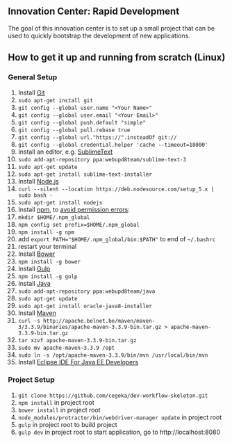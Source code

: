 ## Innovation Center: Rapid Development

The goal of this innovation center is to set up a small project that can be used to quickly bootstrap the development of new applications. 

## How to get it up and running from scratch (Linux)
### General Setup

1. Install [Git](https://git-scm.com/)
  1. `sudo apt-get install git`
  2. `git config --global user.name "<Your Name>"`
  3. `git config --global user.email "<Your Email>"`
  4. `git config --global push.default "simple"`
  5. `git config --global pull.rebase true`
  6. `git config --global url."https://".insteadOf git://`
  7. `git config --global credential.helper 'cache --timeout=18000'`
2. Install an editor, e.g. [SublimeText](http://www.sublimetext.com/)
  1. `sudo add-apt-repository ppa:webupd8team/sublime-text-3`
  2. `sudo apt-get update`
  3. `sudo apt-get install sublime-text-installer`
3. Install [Node.js](https://nodejs.org/en/)
  1. `curl --silent --location https://deb.nodesource.com/setup_5.x | sudo bash -`
  2. `sudo apt-get install nodejs`
4. Install [npm](https://www.npmjs.com/), to [avoid permission errors](https://docs.npmjs.com/getting-started/fixing-npm-permissions):
  1. `mkdir $HOME/.npm_global`
  2. `npm config set prefix=$HOME/.npm_global`
  3. `npm install -g npm`
  4. add `export PATH="$HOME/.npm_global/bin:$PATH"` to end of `~/.bashrc`
  5. restart your terminal
5. Install [Bower](http://bower.io/) 
  1. `npm install -g bower`
6. Install [Gulp](http://gulpjs.com/)
  1. `npm install -g gulp`
7. Install [Java](http://www.webupd8.org/2012/09/install-oracle-java-8-in-ubuntu-via-ppa.html)
  1. `sudo add-apt-repository ppa:webupd8team/java`
  2. `sudo apt-get update`
  3. `sudo apt-get install oracle-java8-installer`
8. Install [Maven](https://maven.apache.org/)
  1. `curl -s http://apache.belnet.be/maven/maven-3/3.3.9/binaries/apache-maven-3.3.9-bin.tar.gz > apache-maven-3.3.9-bin.tar.gz`
  2. `tar xzvf apache-maven-3.3.9-bin.tar.gz`
  3. `sudo mv apache-maven-3.3.9 /opt`
  4. `sudo ln -s /opt/apache-maven-3.3.9/bin/mvn /usr/local/bin/mvn`
9. Install [Eclipse IDE For Java EE Developers](http://www.eclipse.org/downloads/)


### Project Setup
1. `git clone https://github.com/cegeka/dev-workflow-skeleton.git`
2. `npm install` in project root
3. `bower install` in project root
4. `node_modules/protractor/bin/webdriver-manager update` in project root
5. `gulp` in project root to build project
6. `gulp dev` in project root to start application, go to http://localhost:8080
